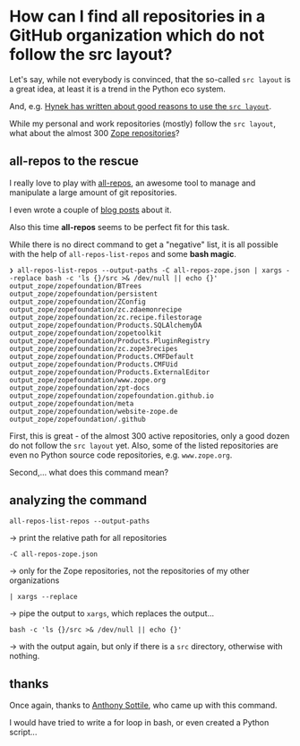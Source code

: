 # How can I find all repositories in a GitHub organization which do not follow the src layout?

Let's say, while not everybody is convinced, that the so-called `src layout` is a great idea, at least it is a trend in the Python eco system.

And, e.g. [Hynek has written about good reasons  to use the `src layout`](https://hynek.me/articles/testing-packaging/).

While my personal and work repositories (mostly) follow the `src layout`,
what about the almost 300 [Zope repositories](https://github.com/zopefoundation)?

## all-repos to the rescue

I really love to play with [all-repos](https://github.com/asottile/all-repos), 
an awesome tool to manage and manipulate a large amount of git repositories.

I even wrote a couple of [blog posts](https://jugmac00.github.io/blog/) about it.

Also this time **all-repos** seems to be perfect fit for this task.

While there is no direct command to get a "negative" list,
it is all possible with the help of `all-repos-list-repos` and some **bash magic**.

```
❯ all-repos-list-repos --output-paths -C all-repos-zope.json | xargs --replace bash -c 'ls {}/src >& /dev/null || echo {}'
output_zope/zopefoundation/BTrees
output_zope/zopefoundation/persistent
output_zope/zopefoundation/ZConfig
output_zope/zopefoundation/zc.zdaemonrecipe
output_zope/zopefoundation/zc.recipe.filestorage
output_zope/zopefoundation/Products.SQLAlchemyDA
output_zope/zopefoundation/zopetoolkit
output_zope/zopefoundation/Products.PluginRegistry
output_zope/zopefoundation/zc.zope3recipes
output_zope/zopefoundation/Products.CMFDefault
output_zope/zopefoundation/Products.CMFUid
output_zope/zopefoundation/Products.ExternalEditor
output_zope/zopefoundation/www.zope.org
output_zope/zopefoundation/zpt-docs
output_zope/zopefoundation/zopefoundation.github.io
output_zope/zopefoundation/meta
output_zope/zopefoundation/website-zope.de
output_zope/zopefoundation/.github
```

First, this is great - of the almost 300 active repositories, only a good dozen do not follow the `src layout` yet.
Also, some of the listed repositories are even no Python source code repositories, e.g. `www.zope.org`.

Second,... what does this command mean?

## analyzing the command

```
all-repos-list-repos --output-paths 
```
-> print the relative path for all repositories

```
-C all-repos-zope.json
```
-> only for the Zope repositories, not the repositories of my other organizations

```
| xargs --replace 
```
-> pipe the output to `xargs`, which replaces the output...

```
bash -c 'ls {}/src >& /dev/null || echo {}'
```
-> with the output again, but only if there is a `src` directory, otherwise with nothing.

## thanks

Once again, thanks to [Anthony Sottile](https://twitter.com/codewithanthony), who came up with this command.

I would have tried to write a for loop in bash, or even created a Python script...
